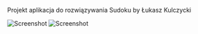 Projekt aplikacja do rozwiązywania Sudoku by Łukasz Kulczycki


![Screenshot](https://i.imgur.com/h4sseO5.png) ![Screenshot](https://i.imgur.com/bC7GwgX.png)

